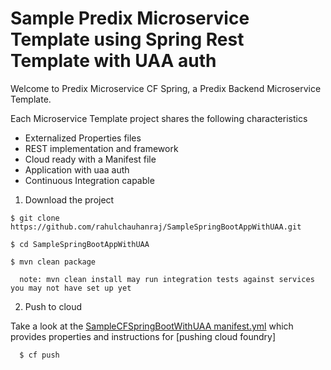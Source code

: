 
Sample Predix Microservice Template using Spring Rest Template with UAA auth
==============

Welcome to Predix Microservice CF Spring, a Predix Backend Microservice Template.  

Each Microservice Template project shares the following characteristics

* Externalized Properties files
* REST implementation and framework
* Cloud ready with a Manifest file
* Application with uaa auth
* Continuous Integration capable


1. Download the project   
  ```
  $ git clone https://github.com/rahulchauhanraj/SampleSpringBootAppWithUAA.git
  
  $ cd SampleSpringBootAppWithUAA
  
  $ mvn clean package  
  
    note: mvn clean install may run integration tests against services you may not have set up yet
  ```
2. Push to cloud  
  
  Take a look at the [SampleCFSpringBootWithUAA manifest.yml](manifest.yml) which provides properties and instructions for [pushing cloud foundry]
```
  $ cf push 
 
